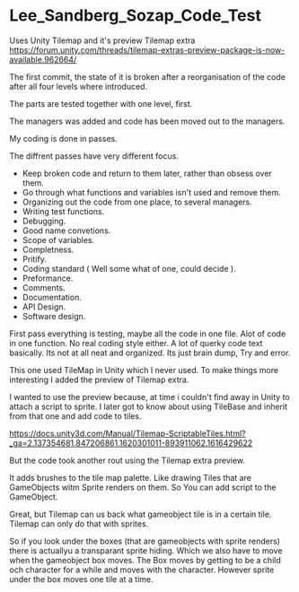 # Lee_Sandberg_Sozap_Code_Test

Uses Unity Tilemap and it's preview Tilemap extra https://forum.unity.com/threads/tilemap-extras-preview-package-is-now-available.962664/


The first commit, the state of it is broken after a reorganisation of the code after all four levels where introduced. 

The parts are tested together with one level, first. 

The managers was added and code has been moved out to the managers. 

My coding is done in passes.

The diffrent passes have very different focus.

* Keep broken code and return to them later, rather than obsess over them.
* Go through what functions and variables isn't used and remove them.
* Organizing out the code from one place, to several managers.
* Writing test functions.
* Debugging.
* Good name convetions.
* Scope of variables.
* Completness.
* Pritify.
* Coding standard ( Well some what of one, could decide ).
* Preformance.
* Comments.
* Documentation.
* API Design.
* Software design.

First pass everything is testing, maybe all the code in one file. Alot of code in one function. No real coding style either. A lot of querky code text basically.
Its not at all neat and organized. Its just brain dump, Try and error.

This one used TileMap in Unity which I never used. To make things more interesting I added the preview of Tilemap extra.

I wanted to use the preview because, at time i couldn't find away in Unity to attach a script to sprite.
I later got to know about using TileBase and inherit from that one and add code to tiles.

https://docs.unity3d.com/Manual/Tilemap-ScriptableTiles.html?_ga=2.137354681.847206861.1620301011-893911062.1616429622

But the code took another rout using the Tilemap extra preview.

It adds brushes to the tile map palette. Like drawing Tiles that are GameObjects witm Sprite renders on them.
So You can add script to the GameObject.

Great, but Tilemap can us back what gameobject tile is in a certain tile.
Tilemap can only do that  with  sprites.

So if you look under the boxes (that are gameobjects with sprite renders) there is actuallyu a transparant sprite hiding.
Which we also have to move when the gameobject box moves. The Box moves by getting to be a child och character for a while and moves with the character.
However sprite under the box moves one tile at a time.




